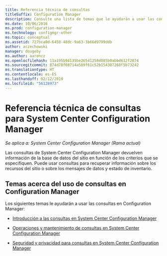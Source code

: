 ```yaml
---
title: Referencia técnica de consultas
titleSuffix: Configuration Manager
description: Consulte una lista de temas que le ayudarán a usar las consultas para recuperar información sobre los recursos del sitio.
ms.date: 10/06/2016
ms.prod: configuration-manager
ms.technology: configmgr-other
ms.topic: conceptual
ms.assetid: 727bca0d-6458-48dc-9a63-3b66d9799ddb
author: aczechowski
manager: dougeby
ms.author: aaroncz
ms.openlocfilehash: 11a195b94135be26541258d085b0abbd612f2074
ms.sourcegitcommit: 874d78f08714a509f61c52b154387268f5b73242
ms.translationtype: HT
ms.contentlocale: es-ES
ms.lasthandoff: 02/12/2019
ms.locfileid: "56128973"
---
```

# <a name="queries-technical-reference-for-system-center-configuration-manager"></a>Referencia técnica de consultas para System Center Configuration Manager

*Se aplica a: System Center Configuration Manager (Rama actual)*

Las consultas de System Center Configuration Manager devuelven información de la base de datos del sitio en función de los criterios que se especifiquen. Puede usar consultas para recuperar información sobre los recursos del sitio o sobre los mensajes de datos y estado de inventario.  

## <a name="topics-about-using-queries-in-configuration-manager"></a>Temas acerca del uso de consultas en Configuration Manager  
 Los siguientes temas le ayudarán a usar las consultas en Configuration Manager:  

-   [Introducción a las consultas en System Center Configuration Manager](../../../core/servers/manage/introduction-to-queries.md)  

-   [Operaciones y mantenimiento de consultas en System Center Configuration Manager](../../../core/servers/manage/operations-and-maintenance-for-queries.md)  

-   [Seguridad y privacidad para consultas en System Center Configuration Manager](../../../core/servers/manage/security-and-privacy-for-queries.md)  


